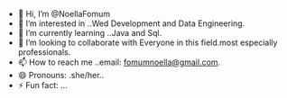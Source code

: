 - 👋 Hi, I’m @NoellaFomum
- 👀 I’m interested in ..Wed Development and Data Engineering.
- 🌱 I’m currently learning ..Java and Sql.
- 💞️ I’m looking to collaborate with Everyone in this field.most especially professionals.
- 📫 How to reach me ..email: fomumnoella@gmail.com.
- 😄 Pronouns: .she/her..
- ⚡ Fun fact: ...

<!---
NoellaFomum/NoellaFomum is a ✨ special ✨ repository because its `README.md` (this file) appears on your GitHub profile.
You can click the Preview link to take a look at your changes.
--->
